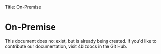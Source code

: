 Title: On-Premise

# On-Premise

This document does not exist, but is already being created. If you'd like to contribute our documentation, visit 4bizdocs in the Git Hub.
